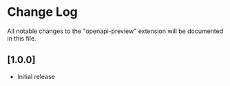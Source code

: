 # Change Log
All notable changes to the "openapi-preview" extension will be documented in this file.

## [1.0.0]
- Initial release
